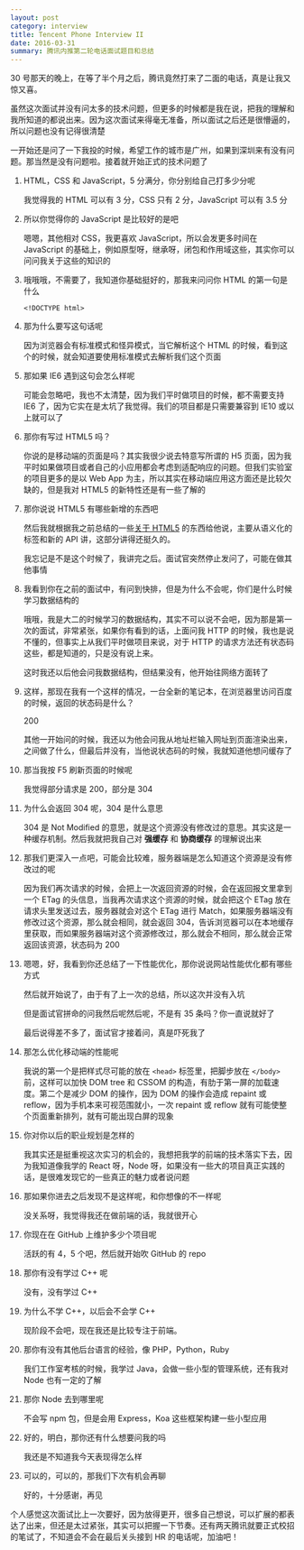 ```yaml
---
layout: post
category: interview
title: Tencent Phone Interview II
date: 2016-03-31
summary: 腾讯内推第二轮电话面试题目和总结
---
```


30 号那天的晚上，在等了半个月之后，腾讯竟然打来了二面的电话，真是让我又惊又喜。

虽然这次面试并没有问太多的技术问题，但更多的时候都是我在说，把我的理解和我所知道的都说出来。因为这次面试来得毫无准备，所以面试之后还是很懵逼的，所以问题也没有记得很清楚

一开始还是问了一下我投的时候，希望工作的城市是广州，如果到深圳来有没有问题。那当然是没有问题啦。接着就开始正式的技术问题了

 1. HTML，CSS 和 JavaScript，5 分满分，你分别给自己打多少分呢

    我觉得我的 HTML 可以有 3 分，CSS 只有 2 分，JavaScript 可以有 3.5 分

 2. 所以你觉得你的 JavaScript 是比较好的是吧

    嗯嗯，其他相对 CSS，我更喜欢 JavaScript，所以会发更多时间在 JavaScript 的基础上，例如原型呀，继承呀，闭包和作用域这些，其实你可以问问我关于这些的知识的

 3. 哦哦哦，不需要了，我知道你基础挺好的，那我来问问你 HTML 的第一句是什么

    `<!DOCTYPE html>`

 4. 那为什么要写这句话呢

    因为浏览器会有标准模式和怪异模式，当它解析这个 HTML 的时候，看到这个的时候，就会知道要使用标准模式去解析我们这个页面

 5. 那如果 IE6 遇到这句会怎么样呢

    可能会忽略吧，我也不太清楚，因为我们平时做项目的时候，都不需要支持 IE6 了，因为它实在是太坑了我觉得。我们的项目都是只需要兼容到 IE10 或以上就可以了

 6. 那你有写过 HTML5 吗？

    你说的是移动端的页面是吗？其实我很少说去特意写所谓的 H5 页面，因为我平时如果做项目或者自己的小应用都会考虑到适配响应的问题。但我们实验室的项目更多的是以 Web App 为主，所以其实在移动端应用这方面还是比较欠缺的，但是我对 HTML5 的新特性还是有一些了解的

 7. 那你说说 HTML5 有哪些新增的东西吧

    然后我就根据我之前总结的一些[关于 HTML5](https://github.com/L-movingon/prepare-for-interview/blob/master/HTML/something-about-html5.md) 的东西给他说，主要从语义化的标签和新的 API 讲，这部分讲得还挺久的。

    我忘记是不是这个时候了，我讲完之后。面试官突然停止发问了，可能在做其他事情

 8. 我看到你在之前的面试中，有问到快排，但是为什么不会呢，你们是什么时候学习数据结构的

    哦哦，我是大二的时候学习的数据结构，其实不可以说不会吧，因为那是第一次的面试，非常紧张，如果你有看到的话，上面问我 HTTP 的时候，我也是说不懂的，但事实上从我们平时做项目来说，对于 HTTP 的请求方法还有状态码这些，都是知道的，只是没有说上来。

    这时我还以后他会问我数据结构，但结果没有，他开始往网络方面转了

 9. 这样，那现在我有一个这样的情况，一台全新的笔记本，在浏览器里访问百度的时候，返回的状态码是什么？

    200
    
    其他一开始问的时候，我还以为他会问我从地址栏输入网址到页面渲染出来，之间做了什么，但最后并没有，当他说状态码的时候，我就知道他想问缓存了

10. 那当我按 F5 刷新页面的时候呢

    我觉得部分请求是 200，部分是 304

11. 为什么会返回 304 呢，304 是什么意思

    304 是 Not Modified 的意思，就是这个资源没有修改过的意思。其实这是一种缓存机制。然后我就把我自己对 **强缓存** 和 **协商缓存** 的理解说出来

12. 那我们更深入一点吧，可能会比较难，服务器端是怎么知道这个资源是没有修改过的呢

    因为我们再次请求的时候，会把上一次返回资源的时候，会在返回报文里拿到一个 ETag 的头信息，当我再次请求这个资源的时候，就会把这个 ETag 放在请求头里发送过去，服务器就会对这个 ETag 进行 Match，如果服务器端没有修改过这个资源，那么就会相同，就会返回 304，告诉浏览器可以在本地缓存里获取，而如果服务器端对这个资源修改过，那么就会不相同，那么就会正常返回该资源，状态码为 200

13. 嗯嗯，好，我看到你还总结了一下性能优化，那你说说网站性能优化都有哪些方式

    然后就开始说了，由于有了上一次的总结，所以这次并没有入坑
    
    但是面试官拼命的问我然后呢然后呢，不是有 35 条吗？你一直说就好了

    最后说得差不多了，面试官才接着问，真是吓死我了

14. 那怎么优化移动端的性能呢

    我说的第一个是把样式尽可能的放在 `<head>` 标签里，把脚步放在 `</body>` 前，这样可以加快 DOM tree 和 CSSOM 的构造，有肋于第一屏的加载速度。第二个是减少 DOM 的操作，因为 DOM 的操作会造成 repaint 或 reflow，因为手机本来可视范围就小，一次 repaint 或 reflow 就有可能使整个页面重新排列，就有可能出现白屏的现象

15. 你对你以后的职业规划是怎样的

    我其实还是挺重视这次实习的机会的，我想把我学的前端的技术落实下去，因为我知道像我学的 React 呀，Node 呀，如果没有一些大的项目真正实践的话，是很难发现它的一些真正的魅力或者说问题

16. 那如果你进去之后发现不是这样呢，和你想像的不一样呢

    没关系呀，我觉得我还在做前端的话，我就很开心

17. 你现在在 GitHub 上维护多少个项目呢

    活跃的有 4，5 个吧，然后就开始吹 GitHub 的 repo

18. 那你有没有学过 C++ 呢

    没有，没有学过 C++

19. 为什么不学 C++，以后会不会学 C++

    现阶段不会吧，现在我还是比较专注于前端。

20. 那你有没有其他后台语言的经验，像 PHP，Python，Ruby

    我们工作室考核的时候，我学过 Java，会做一些小型的管理系统，还有我对 Node 也有一定的了解

21. 那你 Node 去到哪里呢

    不会写 npm 包，但是会用 Express，Koa 这些框架构建一些小型应用

22. 好的，明白，那你还有什么想要问我的吗

    我还是不知道我今天表现得怎么样

23. 可以的，可以的，那我们下次有机会再聊

    好的，十分感谢，再见

个人感觉这次面试比上一次要好，因为放得更开，很多自己想说，可以扩展的都表达了出来，但还是太过紧张，其实可以把握一下节奏。还有两天腾讯就要正式校招的笔试了，不知道会不会在最后关头接到 HR 的电话呢，加油吧！

